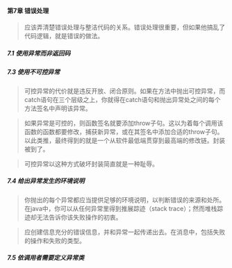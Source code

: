 #### 第7章 错误处理

> 应该弄清楚错误处理与整洁代码的关系。错误处理很重要，但如果他搞乱了代码逻辑，就是错误的做法。

##### 7.1 使用异常而非返回码

##### 7.3 使用不可控异常

> 可控异常的代价就是违反开放、闭合原则。如果在方法中抛出可控异常，而catch语句在三个层级之上，你就得在catch语句和抛出异常处之间的每个方法签名中声明该异常。

> 如果异常是可控的，则函数签名就要添加throw子句。这以为着每个调用该函数的函数都要修改，捕获新异常，或在其签名中添加合适的throw子句。以此类推，最终得到的就是一个从软件最低端贯穿到最高端的修改链。封装被到了。

> 可控异常以这种方式破坏封装简直就是一种耻辱。

##### 7.4 给出异常发生的环境说明

> 你抛出的每个异常都应当提供足够的环境说明，以判断错误的来源和处所。在java中，你可以从任何异常里得到推展踪迹（stack trace）；然而堆栈踪迹却无法告诉你该失败操作的初衷。

> 应创建信息充分的错误信息，并和异常一起传递出去。在消息中，包括失败的操作和失败的类型。

##### 7.5 依调用者需要定义异常类











